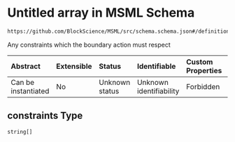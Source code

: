 # Untitled array in MSML Schema

```txt
https://github.com/BlockScience/MSML/src/schema.schema.json#/definitions/BoundaryAction/properties/constraints
```

Any constraints which the boundary action must respect

| Abstract            | Extensible | Status         | Identifiable            | Custom Properties | Additional Properties | Access Restrictions | Defined In                                                                                    |
| :------------------ | :--------- | :------------- | :---------------------- | :---------------- | :-------------------- | :------------------ | :-------------------------------------------------------------------------------------------- |
| Can be instantiated | No         | Unknown status | Unknown identifiability | Forbidden         | Allowed               | none                | [schema.schema.json\*](../../out/math_spec_mapping/schema.schema.json "open original schema") |

## constraints Type

`string[]`
